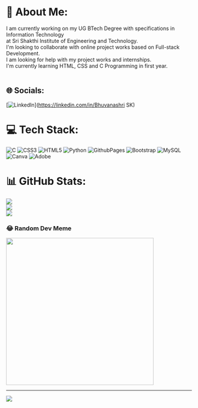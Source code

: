 # 💫 About Me:
I am currently working on my UG BTech Degree with specifications in Information Technology <br>at Sri Shakthi Institute of Engineering and Technology.<br>I'm looking to collaborate with online project works based on Full-stack Development.<br>I am looking for help with my project works and internships.<br>I'm currently learning HTML, CSS and C Programming in first year.<br>  <br>


## 🌐 Socials:
[![LinkedIn](https://img.shields.io/badge/LinkedIn-%230077B5.svg?logo=linkedin&logoColor=white)](https://linkedin.com/in/Bhuvanashri SK) 

# 💻 Tech Stack:
![C](https://img.shields.io/badge/c-%2300599C.svg?style=plastic&logo=c&logoColor=white) ![CSS3](https://img.shields.io/badge/css3-%231572B6.svg?style=plastic&logo=css3&logoColor=white) ![HTML5](https://img.shields.io/badge/html5-%23E34F26.svg?style=plastic&logo=html5&logoColor=white) ![Python](https://img.shields.io/badge/python-3670A0?style=plastic&logo=python&logoColor=ffdd54) ![GithubPages](https://img.shields.io/badge/github%20pages-121013?style=plastic&logo=github&logoColor=white) ![Bootstrap](https://img.shields.io/badge/bootstrap-%238511FA.svg?style=plastic&logo=bootstrap&logoColor=white) ![MySQL](https://img.shields.io/badge/mysql-%2300000f.svg?style=plastic&logo=mysql&logoColor=white) ![Canva](https://img.shields.io/badge/Canva-%2300C4CC.svg?style=plastic&logo=Canva&logoColor=white) ![Adobe](https://img.shields.io/badge/adobe-%23FF0000.svg?style=plastic&logo=adobe&logoColor=white)
# 📊 GitHub Stats:
![](https://github-readme-stats.vercel.app/api?username=Bhuvanashri-sundarraj&theme=merko&hide_border=false&include_all_commits=true&count_private=true)<br/>
![](https://github-readme-streak-stats.herokuapp.com/?user=Bhuvanashri-sundarraj&theme=merko&hide_border=false)<br/>
![](https://github-readme-stats.vercel.app/api/top-langs/?username=Bhuvanashri-sundarraj&theme=merko&hide_border=false&include_all_commits=true&count_private=true&layout=compact)

### 😂 Random Dev Meme
<img src='https://randommeme-five.vercel.app/' style="height: 400px;"/>

---
[![](https://visitcount.itsvg.in/api?id=Bhuvanashri-sundarraj&icon=6&color=0)](https://visitcount.itsvg.in)

<!-- Proudly created with GPRM ( https://gprm.itsvg.in ) -->
